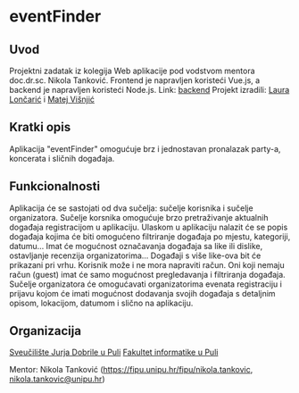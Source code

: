 # eventFinder

## Uvod

Projektni zadatak iz kolegija Web aplikacije pod vodstvom mentora doc.dr.sc. Nikola Tanković.
Frontend je napravljen koristeći Vue.js, a backend je napravljen koristeći Node.js. Link: [backend](https://github.com/mvisnjic/eventFinder-backend)
Projekt izradili: [Laura Lončarić](https://github.com/LoncaricLaura) i [Matej Višnjić](https://github.com/mvisnjic)

## Kratki opis

Aplikacija "eventFinder" omogućuje brz i jednostavan pronalazak party-a, koncerata i sličnih događaja.

## Funkcionalnosti

Aplikacija će se sastojati od dva sučelja: sučelje korisnika i sučelje organizatora.
Sučelje korsnika omogućuje brzo pretraživanje aktualnih događaja registracijom u aplikaciju. Ulaskom u aplikaciju nalazit će se popis događaja kojima će biti omogućeno filtriranje događaja po mjestu, kategoriji, datumu… Imat će mogućnost označavanja događaja sa like ili dislike, ostavljanje recenzija organizatorima... Događaji s više like-ova bit će prikazani pri vrhu. Korisnik može i ne mora napraviti račun. Oni koji nemaju račun (guest) imat će samo mogućnost pregledavanja i filtriranja događaja.
Sučelje organizatora će omogućavati organizatorima evenata registraciju i prijavu kojom će imati mogućnost dodavanja svojih događaja s detaljnim opisom, lokacijom, datumom i slično na aplikaciju.

## Organizacija

[Sveučilište Jurja Dobrile u Puli](https://www.unipu.hr/)
[Fakultet informatike u Puli](https://fipu.unipu.hr/)

Mentor: Nikola Tanković (https://fipu.unipu.hr/fipu/nikola.tankovic, nikola.tankovic@unipu.hr)
